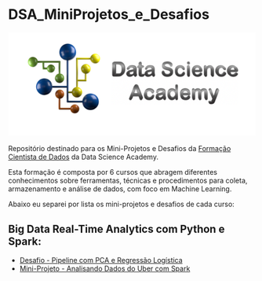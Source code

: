 # DSA_MiniProjetos_e_Desafios
<p align = "center">
    <img src="./imagens/DSA.png"/>
</p>

Repositório destinado para os Mini-Projetos e Desafios da [Formação Cientista de Dados](https://www.datascienceacademy.com.br/pages/formacao-cientista-de-dados) da Data Science Academy.

Esta formação é composta por 6 cursos que abragem diferentes conhecimentos sobre ferramentas, técnicas e procedimentos para coleta, armazenamento e análise de dados, com foco em Machine Learning.

Abaixo eu separei por lista os mini-projetos e desafios de cada curso:

## **Big Data Real-Time Analytics com Python e Spark:**
* [Desafio - Pipeline com PCA e Regressão Logística](https://github.com/EmilyRodrigues17/DSA_MiniProjetos_e_Desafios/blob/main/Desafio-Pipeline-PCA-RegressaoLogistica/Desafio-Pipeline-PCA-RegressaoLogistica.ipynb) <br>
* [Mini-Projeto - Analisando Dados do Uber com Spark](https://github.com/EmilyRodrigues17/DSA_MiniProjetos_e_Desafios/blob/main/MiniProjeto-AnalisandoDadosUber_Spark/MiniProjeto-AnalisandoDadosUber_Spark.ipynb)


